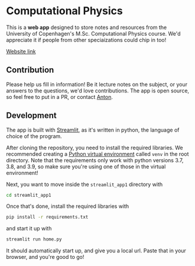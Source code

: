# Computational Physics

This is a **web app** designed to store notes and resources from the University of Copenhagen's M.Sc. Computational Physics course. We'd appreciate it if people from other speciaizations could chip in too!

[Website link](https://tonton-golio-computational-physics-streamlit-app1home-0d1p3s.streamlitapp.com/)

## Contribution

Please help us fill in information! Be it lecture notes on the subject, or your answers to the questions, we'd love contributions. The app is open source, so feel free to put in a PR, or contact [Anton](github.com/tonton-golio).

## Development

The app is built with [Streamlit](https://streamlit.io/), as it's written in python, the language of choice of the program.

After cloning the repository, you need to install the required libraries. We recommended creating a [Python virtual environment](https://docs.python.org/3/tutorial/venv.html) called `venv` in the root directory. Note that the requirements only work with python versions 3.7, 3.8, and 3.9, so make sure you're using one of those in the virtual environment!

Next, you want to move inside the `streamlit_app1` directory with

```bash
cd streamlit_app1
```

Once that's done, install the required libraries with

```bash
pip install -r requirements.txt
```

and start it up with

```python
streamlit run home.py
```

It should automatically start up, and give you a local url. Paste that in your browser, and you're good to go!
